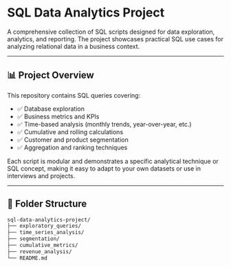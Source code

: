 # SQL Data Analytics Project

A comprehensive collection of SQL scripts designed for data exploration, analytics, and reporting. The project showcases practical SQL use cases for analyzing relational data in a business context.

---

## 📊 Project Overview

This repository contains SQL queries covering:
- ✅ Database exploration
- ✅ Business metrics and KPIs
- ✅ Time-based analysis (monthly trends, year-over-year, etc.)
- ✅ Cumulative and rolling calculations
- ✅ Customer and product segmentation
- ✅ Aggregation and ranking techniques

Each script is modular and demonstrates a specific analytical technique or SQL concept, making it easy to adapt to your own datasets or use in interviews and projects.

---

## 📁 Folder Structure

```bash
sql-data-analytics-project/
├── exploratory_queries/
├── time_series_analysis/
├── segmentation/
├── cumulative_metrics/
├── revenue_analysis/
└── README.md

